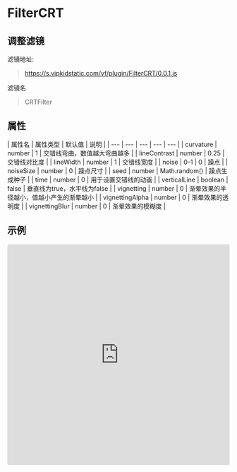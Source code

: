 # FilterCRT

## 调整滤镜
滤镜地址:
> https://s.vipkidstatic.com/vf/plugin/FilterCRT/0.0.1.js

滤镜名
> CRTFilter 

## 属性

| 属性名 | 属性类型 | 默认值 | 说明 |
| --- | --- | --- | --- | --- |
| curvature | number | 1 | 交错线弯曲，数值越大弯曲越多 |
| lineContrast | number | 0.25 | 交错线对比度 |
| lineWidth | number | 1 | 交错线宽度 |
| noise | 0-1 | 0 | 躁点 |
| noiseSize | number | 0 | 躁点尺寸 |
| seed | number | Math.random() | 躁点生成种子 |
| time | number | 0 | 用于设置交错线的动画 |
| verticalLine | boolean | false | 垂直线为true，水平线为false |
| vignetting | number | 0 | 渐晕效果的半径越小，值越小产生的渐晕越小 |
| vignettingAlpha | number | 0 | 渐晕效果的透明度 |
| vignettingBlur | number | 0 | 渐晕效果的模糊度 |


## 示例

<iframe
     src="https://codesandbox.io/embed/crtfilter-g0q98?fontsize=14&hidenavigation=1&module=%2Fsrc%2Fcomponents.ts&theme=dark"
     style="width:100%; height:500px; border:0; border-radius: 4px; overflow:hidden;"
     title="CRTFilter"
     allow="accelerometer; ambient-light-sensor; camera; encrypted-media; geolocation; gyroscope; hid; microphone; midi; payment; usb; vr"
     sandbox="allow-forms allow-modals allow-popups allow-presentation allow-same-origin allow-scripts"
   ></iframe>